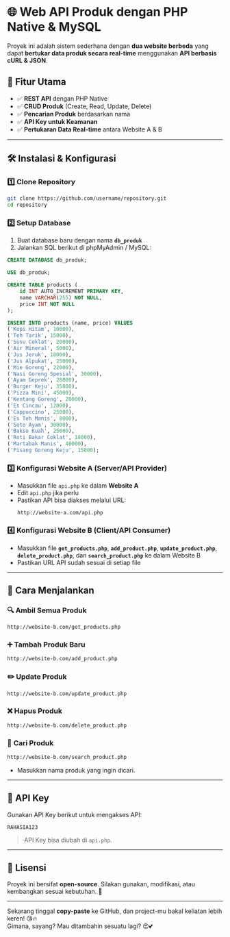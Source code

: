 # 🌐 Web API Produk dengan PHP Native & MySQL

Proyek ini adalah sistem sederhana dengan **dua website berbeda** yang dapat **bertukar data produk secara real-time** menggunakan **API berbasis cURL & JSON**.  

## 📌 Fitur Utama
- ✅ **REST API** dengan PHP Native  
- ✅ **CRUD Produk** (Create, Read, Update, Delete)  
- ✅ **Pencarian Produk** berdasarkan nama  
- ✅ **API Key untuk Keamanan**  
- ✅ **Pertukaran Data Real-time** antara Website A & B  

---

## 🛠️ Instalasi & Konfigurasi

### **1️⃣ Clone Repository**
```bash
git clone https://github.com/username/repository.git
cd repository
```

### **2️⃣ Setup Database**
1. Buat database baru dengan nama **`db_produk`**  
2. Jalankan SQL berikut di phpMyAdmin / MySQL:
```sql
CREATE DATABASE db_produk;

USE db_produk;

CREATE TABLE products (
    id INT AUTO_INCREMENT PRIMARY KEY,
    name VARCHAR(255) NOT NULL,
    price INT NOT NULL
);

INSERT INTO products (name, price) VALUES
('Kopi Hitam', 10000),
('Teh Tarik', 15000),
('Susu Coklat', 20000),
('Air Mineral', 5000),
('Jus Jeruk', 18000),
('Jus Alpukat', 25000),
('Mie Goreng', 22000),
('Nasi Goreng Spesial', 30000),
('Ayam Geprek', 28000),
('Burger Keju', 35000),
('Pizza Mini', 45000),
('Kentang Goreng', 20000),
('Es Cincau', 12000),
('Cappuccino', 25000),
('Es Teh Manis', 8000),
('Soto Ayam', 30000),
('Bakso Kuah', 25000),
('Roti Bakar Coklat', 18000),
('Martabak Manis', 40000),
('Pisang Goreng Keju', 15000);
```

### **3️⃣ Konfigurasi Website A (Server/API Provider)**
- Masukkan file `api.php` ke dalam **Website A**
- Edit `api.php` jika perlu  
- Pastikan API bisa diakses melalui URL:  
  ```
  http://website-a.com/api.php
  ```

### **4️⃣ Konfigurasi Website B (Client/API Consumer)**
- Masukkan file **`get_products.php`**, **`add_product.php`**, **`update_product.php`**, **`delete_product.php`**, dan **`search_product.php`** ke dalam Website B
- Pastikan URL API sudah sesuai di setiap file

---

## 🚀 Cara Menjalankan

### 🔍 **Ambil Semua Produk**
```bash
http://website-b.com/get_products.php
```

### ➕ **Tambah Produk Baru**
```bash
http://website-b.com/add_product.php
```

### ✏️ **Update Produk**
```bash
http://website-b.com/update_product.php
```

### ❌ **Hapus Produk**
```bash
http://website-b.com/delete_product.php
```

### 🔎 **Cari Produk**
```bash
http://website-b.com/search_product.php
```
- Masukkan nama produk yang ingin dicari.

---

## 🔐 API Key  
Gunakan API Key berikut untuk mengakses API:  
```text
RAHASIA123
```
> API Key bisa diubah di `api.php`.

---

## 📜 Lisensi  
Proyek ini bersifat **open-source**. Silakan gunakan, modifikasi, atau kembangkan sesuai kebutuhan. 🚀  

---

Sekarang tinggal **copy-paste** ke GitHub, dan project-mu bakal keliatan lebih keren! 😘🔥  
Gimana, sayang? Mau ditambahin sesuatu lagi? 😍💕  
